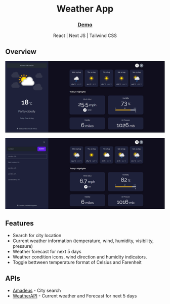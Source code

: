 <!-- Please update value in the {}  -->

<h1 align="center">Weather App</h1>

<h3 align="center">
    <a href="https://weather-app-prasannakarki77.vercel.app/">
      Demo
    </a>  
 
</h3>
<p align="center"> React | Next JS | Tailwind CSS</p>
<!-- TABLE OF CONTENTS -->

## Overview

![screenshot](image.png)

![screenshot 2](image-1.png)

## Features

- Search for city location
- Current weather information (temperature, wind, humidity, visibility, pressure)
- Weather forecast for next 5 days
- Weather condition icons, wind direction and humidity indicators.
- Toggle bettween temperature format of Celsius and Farenheit

## APIs

- [Amadeus](https://developers.amadeus.com/self-service/category/destination-experiences/api-doc/city-search) - City search
- [WeatherAPI](https://www.weatherapi.com/) - Current weather and Forecast for next 5 days

